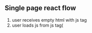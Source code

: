 ## Single page react flow

1. user receives empty html with js tag
2. user loads js from js tag(<script>)
3. js runs, starts fetchinh data and creating page
4. data returns, js finishes remdering page
complete page with correct html

Because the server isn't generate html per request on the first request, server doesnt know what you want it just handing them an html page and from there the html can load the js and then from js it will figure out what it's actually meant to be doing and all those step occur on the client device before render the correct page

### The goald of next js was to prevent this (SPA)

Nextjs data flow
when user request the page, depends on how you have things setup in nextjs

1. Next server get request, runs getServerSideProps(the function is server code that runs when a user requests the page so if I request a page)
2. React runs on server using properties from getServerSideProps()(this means that the actual page on the html has the information. it is run and generated on the server Side the server then sends correct html to user based on what react code render )
3. Server sends correct html to user
4. user loads html then load js to "catch up" to what server rendered

the catch up is very important piece(theo y hieu cua minh la server se render tu dau so 0 thi client muon thay doi tang len so 1.. )

the main benefit here of nextjs specefically is that teh correct data is on the page when it renders for the user in the first time you dont have the blank pop in that 


### Some intro
next-env.d.ts will load some type of nextjs
tsconfig include will compiler all the ts and tsx files
**.d.ts is global types

TS recommend to use Interface over Types when possible

declaration merging only for interface